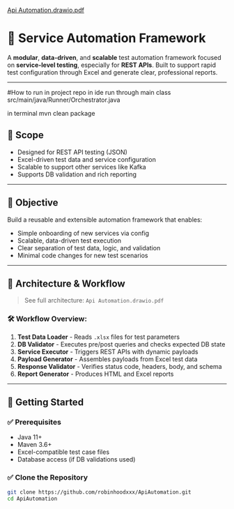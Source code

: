 [Api Automation.drawio.pdf](https://github.com/user-attachments/files/19525053/Api.Automation.drawio.pdf)
# 🧪 Service Automation Framework

A **modular**, **data-driven**, and **scalable** test automation framework focused on **service-level testing**, especially for **REST APIs**. Built to support rapid test configuration through Excel and generate clear, professional reports.

---
#How to run 
in project repo 
in ide run through main class src/main/java/Runner/Orchestrator.java

in terminal
mvn clean package

## 📌 Scope

- Designed for REST API testing (JSON)
- Excel-driven test data and service configuration
- Scalable to support other services like Kafka
- Supports DB validation and rich reporting

---

## 🎯 Objective

Build a reusable and extensible automation framework that enables:

- Simple onboarding of new services via config
- Scalable, data-driven test execution
- Clear separation of test data, logic, and validation
- Minimal code changes for new test scenarios

---

## 🧩 Architecture & Workflow

> See full architecture: `Api Automation.drawio.pdf`

### 🛠️ Workflow Overview:
1. **Test Data Loader** - Reads `.xlsx` files for test parameters
2. **DB Validator** - Executes pre/post queries and checks expected DB state
3. **Service Executor** - Triggers REST APIs with dynamic payloads
4. **Payload Generator** - Assembles payloads from Excel test data
5. **Response Validator** - Verifies status code, headers, body, and schema
6. **Report Generator** - Produces HTML and Excel reports

---

## 🚀 Getting Started

### ✅ Prerequisites
- Java 11+
- Maven 3.6+
- Excel-compatible test case files
- Database access (if DB validations used)

### ✅ Clone the Repository
```bash
git clone https://github.com/robinhoodxxx/ApiAutomation.git
cd ApiAutomation
